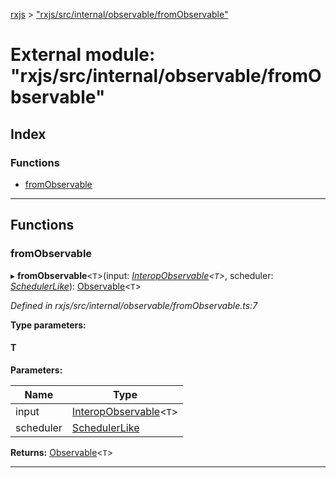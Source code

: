 [rxjs](../README.md) > ["rxjs/src/internal/observable/fromObservable"](../modules/_rxjs_src_internal_observable_fromobservable_.md)

# External module: "rxjs/src/internal/observable/fromObservable"

## Index

### Functions

* [fromObservable](_rxjs_src_internal_observable_fromobservable_.md#fromobservable)

---

## Functions

<a id="fromobservable"></a>

###  fromObservable

▸ **fromObservable**<`T`>(input: *[InteropObservable](_rxjs_src_internal_types_.md#interopobservable)<`T`>*, scheduler: *[SchedulerLike](../interfaces/_rxjs_src_internal_types_.schedulerlike.md)*): [Observable](../classes/_rxjs_src_internal_observable_.observable.md)<`T`>

*Defined in rxjs/src/internal/observable/fromObservable.ts:7*

**Type parameters:**

#### T 
**Parameters:**

| Name | Type |
| ------ | ------ |
| input | [InteropObservable](_rxjs_src_internal_types_.md#interopobservable)<`T`> |
| scheduler | [SchedulerLike](../interfaces/_rxjs_src_internal_types_.schedulerlike.md) |

**Returns:** [Observable](../classes/_rxjs_src_internal_observable_.observable.md)<`T`>

___


